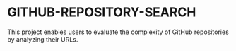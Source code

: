 # GITHUB-REPOSITORY-SEARCH
This project enables users to evaluate the complexity of GitHub repositories by analyzing their URLs.
